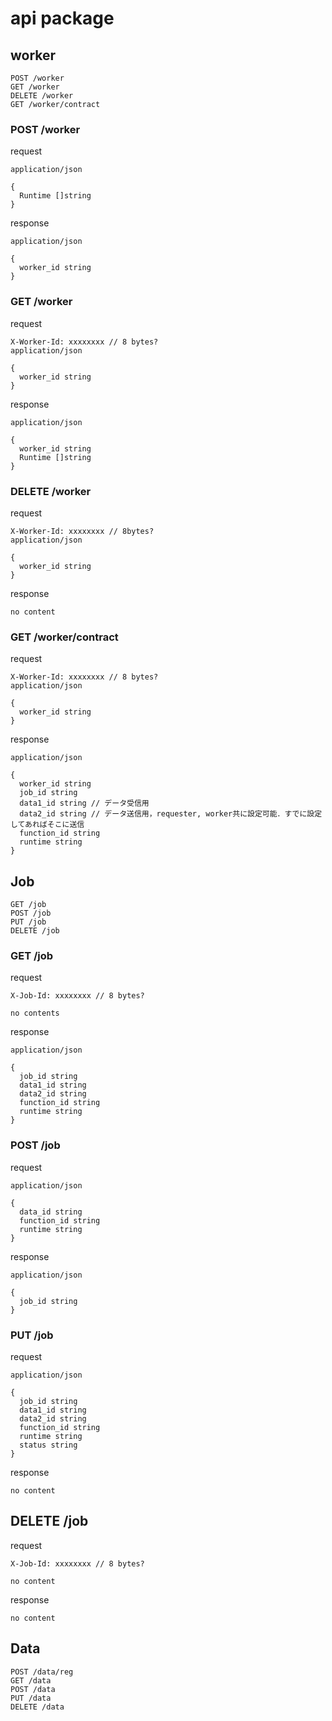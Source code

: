 # api package

## worker

```
POST /worker
GET /worker
DELETE /worker
GET /worker/contract
```

### POST /worker

request

```
application/json

{
  Runtime []string
}
```

response

```
application/json

{
  worker_id string
}
```

### GET /worker

request

```
X-Worker-Id: xxxxxxxx // 8 bytes?
application/json

{
  worker_id string
}

```

response

```
application/json

{
  worker_id string
  Runtime []string
}
```

### DELETE /worker

request

```
X-Worker-Id: xxxxxxxx // 8bytes?
application/json

{
  worker_id string
}
```

response

```
no content
```

### GET /worker/contract

request

```
X-Worker-Id: xxxxxxxx // 8 bytes?
application/json

{
  worker_id string
}
```

response

```
application/json

{
  worker_id string
  job_id string
  data1_id string // データ受信用
  data2_id string // データ送信用，requester, worker共に設定可能．すでに設定してあればそこに送信
  function_id string
  runtime string
}
```

## Job

```
GET /job
POST /job
PUT /job
DELETE /job
```

### GET /job

request

```
X-Job-Id: xxxxxxxx // 8 bytes?

no contents
```

response

```
application/json

{
  job_id string
  data1_id string
  data2_id string
  function_id string
  runtime string
}
```

### POST /job

request

```
application/json

{
  data_id string
  function_id string
  runtime string
}
```

response

```
application/json

{
  job_id string
}
```

### PUT /job

request

```
application/json

{
  job_id string
  data1_id string
  data2_id string
  function_id string
  runtime string
  status string
}
```

response

```
no content
```

## DELETE /job

request

```
X-Job-Id: xxxxxxxx // 8 bytes?

no content
```

response

```
no content
```

## Data

```
POST /data/reg
GET /data
POST /data
PUT /data
DELETE /data
```
